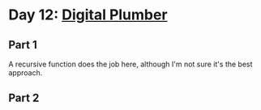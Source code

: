 # Day 12: [Digital Plumber](https://adventofcode.com/2017/day/12)

## Part 1

A recursive function does the job here, although I'm not sure it's the best approach.

## Part 2

